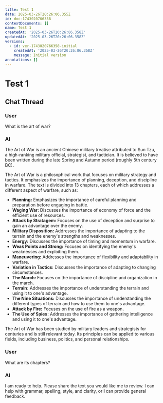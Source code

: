 ```yaml
---
title: Test 1
date: 2025-03-26T20:26:06.355Z
id: doc-1743020766358
contextDocuments: []
name: Test 1
createdAt: '2025-03-26T20:26:06.358Z'
updatedAt: '2025-03-26T20:26:06.358Z'
versions:
  - id: ver-1743020766358-initial
    createdAt: '2025-03-26T20:26:06.358Z'
    message: Initial version
annotations: []
---
```


# Test 1

## Chat Thread

### User

What is the art of war?

### AI

The Art of War is an ancient Chinese military treatise attributed to Sun Tzu, a high-ranking military official, strategist, and tactician. It is believed to have been written during the late Spring and Autumn period (roughly 5th century BC).

The Art of War is a philosophical work that focuses on military strategy and tactics. It emphasizes the importance of planning, deception, and discipline in warfare. The text is divided into 13 chapters, each of which addresses a different aspect of warfare, such as:

*   **Planning:** Emphasizes the importance of careful planning and preparation before engaging in battle.
*   **Waging War:** Discusses the importance of economy of force and the efficient use of resources.
*   **Attack by Stratagem:** Focuses on the use of deception and surprise to gain an advantage over the enemy.
*   **Military Disposition:** Addresses the importance of adapting to the terrain and the enemy's strengths and weaknesses.
*   **Energy:** Discusses the importance of timing and momentum in warfare.
*   **Weak Points and Strong:** Focuses on identifying the enemy's weaknesses and exploiting them.
*   **Maneuvering:** Addresses the importance of flexibility and adaptability in warfare.
*   **Variation in Tactics:** Discusses the importance of adapting to changing circumstances.
*   **The March:** Focuses on the importance of discipline and organization in the march.
*   **Terrain:** Addresses the importance of understanding the terrain and using it to one's advantage.
*   **The Nine Situations:** Discusses the importance of understanding the different types of terrain and how to use them to one's advantage.
*   **Attack by Fire:** Focuses on the use of fire as a weapon.
*   **The Use of Spies:** Addresses the importance of gathering intelligence and using it to one's advantage.

The Art of War has been studied by military leaders and strategists for centuries and is still relevant today. Its principles can be applied to various fields, including business, politics, and personal relationships.


### User

What are its chapters?

### AI

I am ready to help. Please share the text you would like me to review. I can help with grammar, spelling, style, and clarity, or I can provide general feedback.

